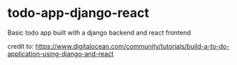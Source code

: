 # todo-app-django-react

Basic todo app built with a django backend and react frontend

credit to:
https://www.digitalocean.com/community/tutorials/build-a-to-do-application-using-django-and-react
